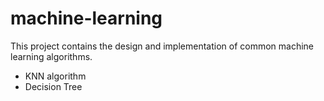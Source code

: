 # machine-learning
This project contains the design and implementation of common machine learning algorithms.
- KNN algorithm
- Decision Tree
